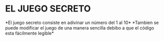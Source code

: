 <h1>  EL JUEGO SECRETO </h1>
*El juego secreto consiste en adivinar un número del 1 al 10* 
*Tambien se puede modificar el juego de una manera sencilla debibo a que el código esta fácilmente legible*
